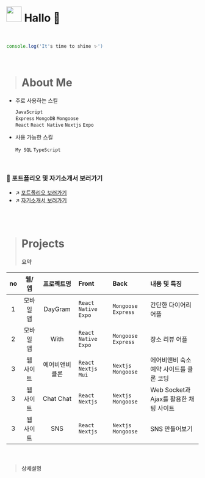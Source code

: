

# <img src='https://user-images.githubusercontent.com/107971288/206865204-34f3921b-e594-406b-8e3d-731ef850ac48.jpeg' width=40px /> Hallo 👋
<br>


```js
console.log('It's time to shine ✨')
```
<br>

> # About Me

- 주로 사용하는 스킬

  `JavaScript`<br>
  `Express` `MongoDB` `Mongoose`<br>
  `React` `React Native` `Nextjs` `Expo`<br>
 
 
- 사용 가능한 스킬
  
  `My SQL` `TypeScript`

<br>

### 📂 포트폴리오 및 자기소개서 보러가기
<!-- 포폴 사이트 만들면 여기에 같이 넣어주기--> 
 - ↗️ [포트폴리오 보러가기](https://www.notion.so/bdaa15c7c18f44afa3d474bf93e04352)
 - ↗️ [자기소개서 보러가기](https://www.notion.so/f81297b8404a4bb0a044f8c4a42db82f) <br>

<br>
<br>

> # Projects
> 
> 
> #### 요약
> 
| no | 웹/앱 | 프로젝트명 | Front | Back | 내용 및 특징 |
| :--: | :--: | :--: | :-- | :-- | :-- |
| 1 | 모바일 앱 | DayGram |  `React Native` `Expo` | `Mongoose` `Express` | 간단한 다이어리 어플 |
| 2 | 모바일 앱 | With |  `React Native` `Expo` | `Mongoose` `Express` | 장소 리뷰 어플  |
| 3 | 웹 사이트 | 에어비앤비 클론 | `React` `Nextjs` `Mui` | `Nextjs` `Mongoose` | 에어비앤비 숙소 예약 사이트를 클론 코딩 |
| 3 | 웹 사이트 | Chat Chat | `React` `Nextjs` | `Nextjs` `Mongoose` | Web Socket과 Ajax를 활용한 채팅 사이트 |
| 3 | 웹 사이트 | SNS | `React` `Nextjs` | `Nextjs` `Mongoose` | SNS 만들어보기 |

<!-- 프로젝트 정리 완성하면 여기에 내용 같이 넣어주기-->
<!-- 프로젝트 테이블 정리해주기-->

<br>

> #### 상세설명
> 

